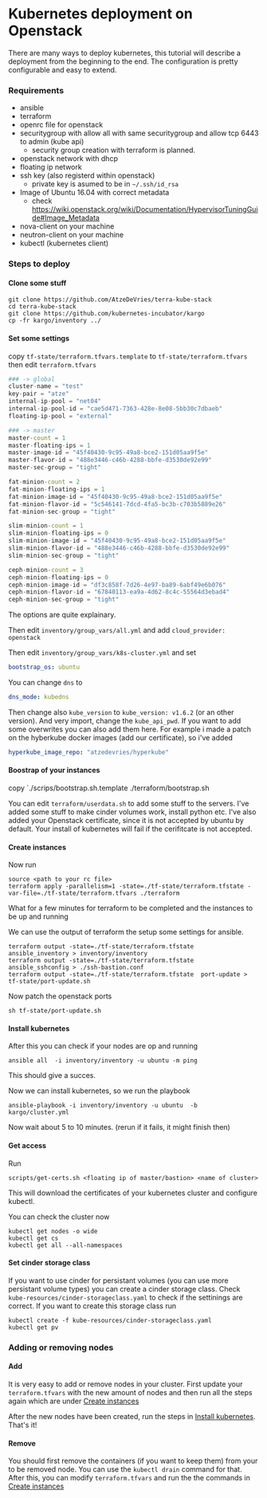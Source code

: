 # Kubernetes deployment on Openstack

There are many ways to deploy kubernetes, this tutorial will describe a deployment from the beginning to the end. 
The configuration is pretty configurable and easy to extend.

### Requirements
* ansible 
* terraform
* openrc file for openstack
* securitygroup with allow all with same securitygroup and allow tcp 6443 to admin (kube api)
    * security group creation with terraform is planned. 
* openstack network with dhcp
* floating ip network
* ssh key (also registerd within openstack)
    * private key is asumed to be in `~/.ssh/id_rsa`
* Image of Ubuntu 16.04 with correct metadata
    * check https://wiki.openstack.org/wiki/Documentation/HypervisorTuningGuide#Image_Metadata
* nova-client on your machine
* neutron-client on your machine
* kubectl (kubernetes client)

### Steps to deploy

#### Clone some stuff
```shell
git clone https://github.com/AtzeDeVries/terra-kube-stack
cd terra-kube-stack
git clone https://github.com/kubernetes-incubator/kargo
cp -fr kargo/inventory ../
```
#### Set some settings
copy `tf-state/terraform.tfvars.template` to `tf-state/terraform.tfvars`
then edit `terraform.tfvars`
```terraform
### -> global
cluster-name = "test"
key-pair = "atze"
internal-ip-pool = "net04"
internal-ip-pool-id = "cae5d471-7363-428e-8e08-5bb30c7dbaeb"
floating-ip-pool = "external"

### -> master
master-count = 1
master-floating-ips = 1
master-image-id = "45f40430-9c95-49a8-bce2-151d05aa9f5e"
master-flavor-id = "488e3446-c46b-4288-bbfe-d3530de92e99"
master-sec-group = "tight"

fat-minion-count = 2
fat-minion-floating-ips = 1
fat-minion-image-id = "45f40430-9c95-49a8-bce2-151d05aa9f5e"
fat-minion-flavor-id = "5c546141-7dcd-4fa5-bc3b-c703b5889e26"
fat-minion-sec-group = "tight"

slim-minion-count = 1
slim-minion-floating-ips = 0
slim-minion-image-id = "45f40430-9c95-49a8-bce2-151d05aa9f5e"
slim-minion-flavor-id = "488e3446-c46b-4288-bbfe-d3530de92e99"
slim-minion-sec-group = "tight"

ceph-minion-count = 3
ceph-minion-floating-ips = 0
ceph-minion-image-id = "df3c858f-7d26-4e97-ba89-6abf49e6b076"
ceph-minion-flavor-id = "67840113-ea9a-4d62-8c4c-55564d3ebad4"
ceph-minion-sec-group = "tight"
```
The options are quite explainary.


Then edit `inventory/group_vars/all.yml` and add `cloud_provider: openstack`

Then edit `inventory/group_vars/k8s-cluster.yml` and set
```yaml
bootstrap_os: ubuntu
```
You can change `dns` to
```yaml
dns_mode: kubedns
```
Then change also `kube_version`  to `kube_version: v1.6.2` (or an other version). And 
very import, change the `kube_api_pwd`. If you want to add some overwrites you can also
add them here. For example i made a patch on the hyberkube docker images (add our certificate), so
i've added
```yaml
hyperkube_image_repo: "atzedevries/hyperkube"
```
#### Boostrap of your instances
copy `./scrips/bootstrap.sh.template ./terraform/bootstrap.sh


You can edit `terraform/userdata.sh` to add some stuff to the servers. I've added some stuff
to make cinder volumes work, install python etc. I've also added your Openstack certificate, since it is
not accepted by ubuntu by default. Your install of kubernetes will fail if the cerifitcate is not accepted.

#### Create instances

Now run
```shell
source <path to your rc file>
terraform apply -parallelism=1 -state=./tf-state/terraform.tfstate -var-file=./tf-state/terraform.tfvars ./terraform
```
What for a few minutes for terraform to be completed and the instances to be up and running

We can use the output of terraform the setup some settings for ansible.
```shell
terraform output -state=./tf-state/terraform.tfstate  ansible_inventory > inventory/inventory
terraform output -state=./tf-state/terraform.tfstate  ansible_sshconfig > ./ssh-bastion.conf
terraform output -state=./tf-state/terraform.tfstate  port-update > tf-state/port-update.sh
```

Now patch the openstack ports
```shell
sh tf-state/port-update.sh
```


#### Install kubernetes

After this you can check if your nodes are op and running 
```shell
ansible all  -i inventory/inventory -u ubuntu -m ping
```
This should give a succes.

Now we can install kubernetes, so we run the playbook

```shell
ansible-playbook -i inventory/inventory -u ubuntu  -b kargo/cluster.yml
```
Now wait about 5 to 10 minutes. (rerun if it fails, it might finish then)


#### Get access
Run 
```shell
scripts/get-certs.sh <floating ip of master/bastion> <name of cluster>
```
This will download the certificates of your kubernetes cluster and configure kubectl. 


You can check the cluster now

```shell
kubectl get nodes -o wide
kubectl get cs
kubectl get all --all-namespaces
```

#### Set cinder storage class
If you want to use cinder for persistant volumes (you can use more persistant volume types) you
can create a cinder storage class. Check `kube-resources/cinder-storageclass.yaml` to check if the 
settinings are correct. 
If you want to create this storage class run
```shell
kubectl create -f kube-resources/cinder-storageclass.yaml
kubectl get pv
```

### Adding or removing nodes

#### Add
It is very easy to add or remove nodes in your cluster. First update your `terraform.tfvars` with the new
amount of nodes and then run all the steps again which are under [Create instances](#create-instances)

After the new nodes have been created, run the steps in [Install kubernetes](#install-kubernetes). That's it!

#### Remove
You should first remove the containers (if you want to keep them) from your to be removed node. You can use the
`kubectl drain` command for that. After this, you can modify `terraform.tfvars` and run the the commands in 
[Create instances](#create-instances)







